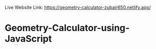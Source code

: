 Live Website Link: https://geometry-calculator-zubair650.netlify.app/

# Geometry-Calculator-using-JavaScript
